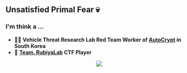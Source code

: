 ## Unsatisfied Primal Fear 💀

### I'm think a ...
- 🧑‍💻 **Vehicle Threat Research Lab Red Team Worker of [AutoCrypt](https://autocrypt.co.kr/) in South Korea**
- 🚩 **[Team. RubiyaLab](https://rubiyalab.team/) CTF Player**

<div align="center">
  <img class="img" src="https://github-readme-stats.vercel.app/api?username=J0ngBae&show_icons=true&theme=radical">
</div>
